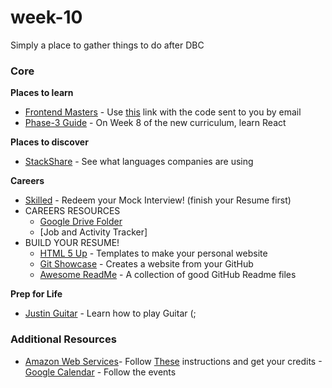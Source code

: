 # week-10
Simply a place to gather things to do after DBC
### Core
**Places to learn**

- [Frontend Masters](https://frontendmasters.com/) - Use [this](https://frontendmasters.com/enroll/prepaid/) link with the code sent to you by email
- [Phase-3 Guide](https://github.com/nyc-fiddler-crabs-2017/phase-3-guide) - On Week 8 of the new curriculum, learn React

**Places to discover**
- [StackShare](https://stackshare.io/) - See what languages companies are using

**Careers**  
- [Skilled](https://www.skilledinc.com/) - Redeem your Mock Interview! (finish your Resume first)
- CAREERS RESOURCES
  - [Google Drive Folder](https://drive.google.com/drive/folders/0B3_phrRE1e2HOWFMaTVfb0Nsbk0)
  - [Job and Activity Tracker]
- BUILD YOUR RESUME!
  - [HTML 5 Up](https://html5up.net/) - Templates to make your personal website
  - [Git Showcase](https://www.gitshowcase.com) - Creates a website from your GitHub
  - [Awesome ReadMe](https://github.com/matiassingers/awesome-readme) - A collection of good GitHub Readme files

**Prep for Life**

- [Justin Guitar](https://www.justinguitar.com/) - Learn how to play Guitar (;

### Additional Resources

- [Amazon Web Services](../resources/cool-stuff-in-rails.md)- Follow [These](https://docs.google.com/document/d/1RuabdIr_GTP09gqTqh_-RKQeKbSEo1NMrnbumVpokos/edit) instructions and get your credits
-[Google Calendar](https://calendar.google.com/) - Follow the events
